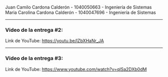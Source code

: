 Juan Camilo Cardona Calderón - 1040050663 - Ingeniería de Sistemas
Maria Carolina Cardona Calderón - 1040047696 - Ingeniería de Sistemas

---

### Video de la entrega #2:

Link de YouTube: https://youtu.be/lZbXHaNr_JA

---

### Video de la entrega #3:

Link de YouTube: https://www.youtube.com/watch?v=qlSa2DXb0dM
